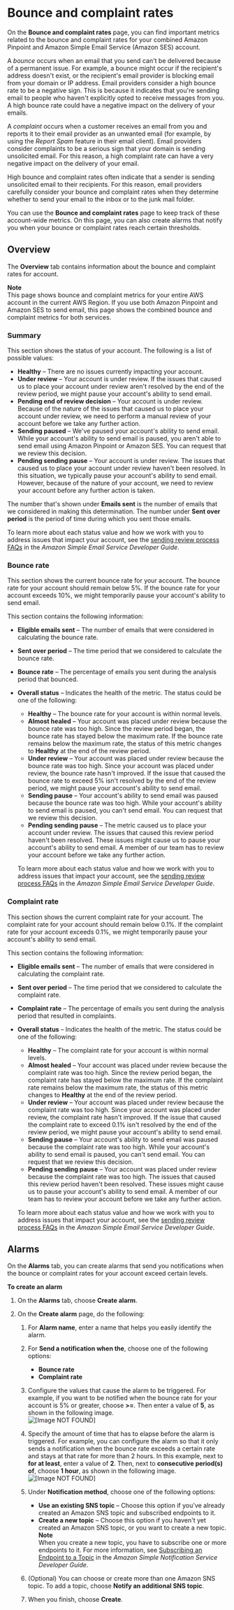 # Bounce and complaint rates<a name="channels-email-deliverability-dashboard-bounce-complaint"></a>

On the **Bounce and complaint rates** page, you can find important metrics related to the bounce and complaint rates for your combined Amazon Pinpoint and Amazon Simple Email Service \(Amazon SES\) account\.

A *bounce* occurs when an email that you send can't be delivered because of a permanent issue\. For example, a bounce might occur if the recipient's address doesn't exist, or the recipient's email provider is blocking email from your domain or IP address\. Email providers consider a high bounce rate to be a negative sign\. This is because it indicates that you're sending email to people who haven't explicitly opted to receive messages from you\. A high bounce rate could have a negative impact on the delivery of your emails\.

A *complaint* occurs when a customer receives an email from you and reports it to their email provider as an unwanted email \(for example, by using the *Report Spam* feature in their email client\)\. Email providers consider complaints to be a serious sign that your domain is sending unsolicited email\. For this reason, a high complaint rate can have a very negative impact on the delivery of your email\.

High bounce and complaint rates often indicate that a sender is sending unsolicited email to their recipients\. For this reason, email providers carefully consider your bounce and complaint rates when they determine whether to send your email to the inbox or to the junk mail folder\.

You can use the **Bounce and complaint rates** page to keep track of these account\-wide metrics\. On this page, you can also create alarms that notify you when your bounce or complaint rates reach certain thresholds\.

## Overview<a name="channels-email-deliverability-dashboard-bounce-complaint-overview"></a>

The **Overview** tab contains information about the bounce and complaint rates for account\.

**Note**  
This page shows bounce and complaint metrics for your entire AWS account in the current AWS Region\. If you use both Amazon Pinpoint and Amazon SES to send email, this page shows the combined bounce and complaint metrics for both services\.

### Summary<a name="channels-email-deliverability-dashboard-bounce-complaint-overview-summary"></a>

This section shows the status of your account\. The following is a list of possible values:
+ **Healthy** – There are no issues currently impacting your account\.
+ **Under review** – Your account is under review\. If the issues that caused us to place your account under review aren't resolved by the end of the review period, we might pause your account's ability to send email\.
+ **Pending end of review decision** – Your account is under review\. Because of the nature of the issues that caused us to place your account under review, we need to perform a manual review of your account before we take any further action\.
+ **Sending paused** – We've paused your account's ability to send email\. While your account's ability to send email is paused, you aren't able to send email using Amazon Pinpoint or Amazon SES\. You can request that we review this decision\.
+ **Pending sending pause** – Your account is under review\. The issues that caused us to place your account under review haven't been resolved\. In this situation, we typically pause your account's ability to send email\. However, because of the nature of your account, we need to review your account before any further action is taken\.

The number that's shown under **Emails sent** is the number of emails that we considered in making this determination\. The number under **Sent over period** is the period of time during which you sent those emails\.

To learn more about each status value and how we work with you to address issues that impact your account, see the [sending review process FAQs](https://docs.aws.amazon.com/ses/latest/DeveloperGuide/faqs-enforcement.html) in the *Amazon Simple Email Service Developer Guide*\.

### Bounce rate<a name="channels-email-deliverability-dashboard-bounce-complaint-overview-bouncerate"></a>

This section shows the current bounce rate for your account\. The bounce rate for your account should remain below 5%\. If the bounce rate for your account exceeds 10%, we might temporarily pause your account's ability to send email\.

This section contains the following information:
+ **Eligible emails sent** – The number of emails that were considered in calculating the bounce rate\.
+ **Sent over period** – The time period that we considered to calculate the bounce rate\.
+ **Bounce rate** – The percentage of emails you sent during the analysis period that bounced\.
+ **Overall status** – Indicates the health of the metric\. The status could be one of the following:
  + **Healthy** – The bounce rate for your account is within normal levels\.
  + **Almost healed** – Your account was placed under review because the bounce rate was too high\. Since the review period began, the bounce rate has stayed below the maximum rate\. If the bounce rate remains below the maximum rate, the status of this metric changes to **Healthy** at the end of the review period\. 
  + **Under review** – Your account was placed under review because the bounce rate was too high\. Since your account was placed under review, the bounce rate hasn't improved\. If the issue that caused the bounce rate to exceed 5% isn't resolved by the end of the review period, we might pause your account's ability to send email\.
  + **Sending pause** – Your account's ability to send email was paused because the bounce rate was too high\. While your account's ability to send email is paused, you can't send email\. You can request that we review this decision\.
  + **Pending sending pause** – The metric caused us to place your account under review\. The issues that caused this review period haven't been resolved\. These issues might cause us to pause your account's ability to send email\. A member of our team has to review your account before we take any further action\.

  To learn more about each status value and how we work with you to address issues that impact your account, see the [sending review process FAQs](https://docs.aws.amazon.com/ses/latest/DeveloperGuide/faqs-enforcement.html) in the *Amazon Simple Email Service Developer Guide*\.

### Complaint rate<a name="channels-email-deliverability-dashboard-bounce-complaint-overview-complaintrate"></a>

This section shows the current complaint rate for your account\. The complaint rate for your account should remain below 0\.1%\. If the complaint rate for your account exceeds 0\.1%, we might temporarily pause your account's ability to send email\.

This section contains the following information:
+ **Eligible emails sent** – The number of emails that were considered in calculating the complaint rate\.
+ **Sent over period** – The time period that we considered to calculate the complaint rate\.
+ **Complaint rate** – The percentage of emails you sent during the analysis period that resulted in complaints\.
+ **Overall status** – Indicates the health of the metric\. The status could be one of the following:
  + **Healthy** – The complaint rate for your account is within normal levels\.
  + **Almost healed** – Your account was placed under review because the complaint rate was too high\. Since the review period began, the complaint rate has stayed below the maximum rate\. If the complaint rate remains below the maximum rate, the status of this metric changes to **Healthy** at the end of the review period\. 
  + **Under review** – Your account was placed under review because the complaint rate was too high\. Since your account was placed under review, the complaint rate hasn't improved\. If the issue that caused the complaint rate to exceed 0\.1% isn't resolved by the end of the review period, we might pause your account's ability to send email\.
  + **Sending pause** – Your account's ability to send email was paused because the complaint rate was too high\. While your account's ability to send email is paused, you can't send email\. You can request that we review this decision\.
  + **Pending sending pause** – Your account was placed under review because the complaint rate was too high\. The issues that caused this review period haven't been resolved\. These issues might cause us to pause your account's ability to send email\. A member of our team has to review your account before we take any further action\.

  To learn more about each status value and how we work with you to address issues that impact your account, see the [sending review process FAQs](https://docs.aws.amazon.com/ses/latest/DeveloperGuide/faqs-enforcement.html) in the *Amazon Simple Email Service Developer Guide*\.

## Alarms<a name="channels-email-deliverability-dashboard-bounce-complaint-alarms"></a>

On the **Alarms** tab, you can create alarms that send you notifications when the bounce or complaint rates for your account exceed certain levels\.

**To create an alarm**

1. On the **Alarms** tab, choose **Create alarm**\.

1. On the **Create alarm** page, do the following:

   1. For **Alarm name**, enter a name that helps you easily identify the alarm\.

   1. For **Send a notification when the**, choose one of the following options:
      + **Bounce rate**
      + **Complaint rate**

   1. Configure the values that cause the alarm to be triggered\. For example, if you want to be notified when the bounce rate for your account is 5% or greater, choose **>=**\. Then enter a value of **5**, as shown in the following image\.  
![\[Image NOT FOUND\]](http://docs.aws.amazon.com/pinpoint/latest/userguide/images/deliverability_dashboard_bounce_alarms_threshold.png)

   1. Specify the amount of time that has to elapse before the alarm is triggered\. For example, you can configure the alarm so that it only sends a notification when the bounce rate exceeds a certain rate and stays at that rate for more than 2 hours\. In this example, next to **for at least**, enter a value of **2**\. Then, next to **consecutive period\(s\) of**, choose **1 hour**, as shown in the following image\.  
![\[Image NOT FOUND\]](http://docs.aws.amazon.com/pinpoint/latest/userguide/images/deliverability_dashboard_deny_list_ip_alarms_period.png)

   1. Under **Notification method**, choose one of the following options:
      + **Use an existing SNS topic** – Choose this option if you've already created an Amazon SNS topic and subscribed endpoints to it\.
      + **Create a new topic** – Choose this option if you haven't yet created an Amazon SNS topic, or you want to create a new topic\.
**Note**  
When you create a new topic, you have to subscribe one or more endpoints to it\. For more information, see [Subscribing an Endpoint to a Topic](https://docs.aws.amazon.com/sns/latest/dg/sns-tutorial-create-subscribe-endpoint-to-topic.html) in the *Amazon Simple Notification Service Developer Guide*\.

   1. \(Optional\) You can choose or create more than one Amazon SNS topic\. To add a topic, choose **Notify an additional SNS topic**\.

   1. When you finish, choose **Create**\.